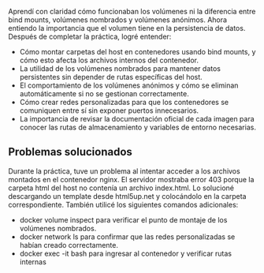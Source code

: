 Aprendí con claridad cómo funcionaban los volúmenes ni la diferencia entre bind mounts, volúmenes nombrados y volúmenes anónimos. Ahora entiendo la importancia que el volumen tiene en la persistencia de datos.
Después de completar la práctica, logré entender:
- Cómo montar carpetas del host en contenedores usando bind mounts, y cómo esto afecta los archivos internos del contenedor.
- La utilidad de los volúmenes nombrados para mantener datos persistentes sin depender de rutas específicas del host.
- El comportamiento de los volúmenes anónimos y cómo se eliminan automáticamente si no se gestionan correctamente.
- Cómo crear redes personalizadas para que los contenedores se comuniquen entre sí sin exponer puertos innecesarios.
- La importancia de revisar la documentación oficial de cada imagen para conocer las rutas de almacenamiento y variables de entorno necesarias.

## Problemas solucionados
Durante la práctica, tuve un problema al intentar acceder a los archivos montados en el contenedor nginx. El servidor mostraba error 403 porque la carpeta html del host no contenía un archivo index.html. Lo solucioné descargando un template desde html5up.net y colocándolo en la carpeta correspondiente.
También utilicé los siguientes comandos adicionales:
- docker volume inspect <nombre> para verificar el punto de montaje de los volúmenes nombrados.
- docker network ls para confirmar que las redes personalizadas se habían creado correctamente.
- docker exec -it <nombre contenedor> bash para ingresar al contenedor y verificar rutas internas
